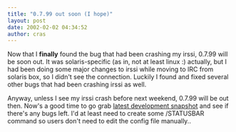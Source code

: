 ```yaml
---
title: "0.7.99 out soon (I hope)"
layout: post
date: 2002-02-02 04:34:52
author: cras
---
```

Now that I **finally** found the bug that had been crashing my irssi,
0.7.99 will be soon out. It was solaris-specific (as in, not at least
linux :) actually, but I had been doing some major changes to irssi
while moving to IRC from solaris box, so I didn't see the connection.
Luckily I found and fixed several other bugs that had been crashing
irssi as well.

Anyway, unless I see my irssi crash before next weekend, 0.7.99 will be
out then. Now's a good time to go grab [latest development
snapshot](/download) and see if there's any bugs left. I'd at least need
to create some /STATUSBAR command so users don't need to edit the config
file manually..

